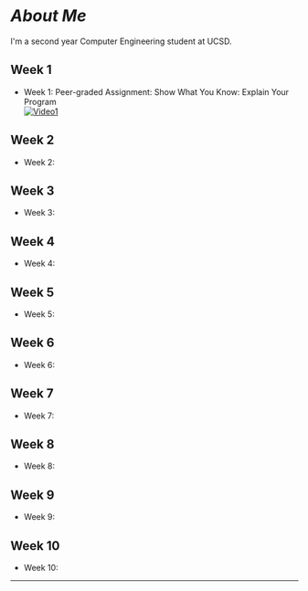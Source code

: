 # ***About Me*** 
I'm a second year Computer Engineering student at UCSD.

## Week 1
- Week 1: Peer-graded Assignment: Show What You Know: Explain Your Program\
  [![Video1](https://i9.ytimg.com/vi_webp/r_KaFcWlwTU/mq2.webp?sqp=CLTW8LAG-oaymwEmCMACELQB8quKqQMa8AEB-AH-CYACqAWKAgwIABABGH8gNig6MA8=&rs=AOn4CLDhd7rTcixa3PaWWfgAbnQ36IkIiQ)](https://youtu.be/r_KaFcWlwTU)
  
## Week 2
- Week 2:
  
## Week 3
- Week 3:
  
## Week 4
- Week 4:
  
## Week 5
- Week 5:

## Week 6
- Week 6:
  
## Week 7
- Week 7:

## Week 8
- Week 8:
  
## Week 9
- Week 9:
  
## Week 10
- Week 10:
  
---
